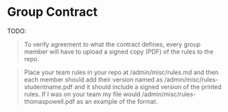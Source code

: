 # Group Contract

TODO:

> To verify agreement to what the contract defines, every group member will have
> to upload a signed copy (PDF) of the rules to the repo.

> Place your team rules in your repo at /admin/misc/rules.md and then each
> member should add their version named as /admin/misc/rules-studentname.pdf and
> it should include a signed version of the printed rules. If I was on your
> team my file would /admin/misc/rules-thomaspowell.pdf as an example of the
> format.
